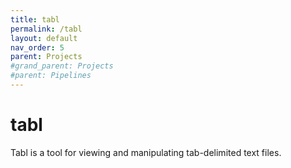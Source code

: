 ```yaml
---
title: tabl
permalink: /tabl
layout: default
nav_order: 5
parent: Projects
#grand_parent: Projects
#parent: Pipelines
---
```


# tabl

Tabl is a tool for viewing and manipulating tab-delimited text files.

